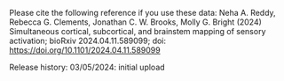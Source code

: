 Please cite the following reference if you use these data:
Neha A. Reddy, Rebecca G. Clements, Jonathan C. W. Brooks, Molly G. Bright (2024) Simultaneous cortical, subcortical, and brainstem mapping of sensory activation; bioRxiv 2024.04.11.589099; doi: https://doi.org/10.1101/2024.04.11.589099 

Release history:
03/05/2024: initial upload
